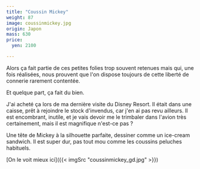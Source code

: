 ```yaml
---
title: "Coussin Mickey"
weight: 87
image: coussinmickey.jpg
origin: Japon
mass: 630
price:
  yen: 2100

---
```


Alors ça fait partie de ces petites folies trop souvent retenues mais qui, une fois réalisées, nous prouvent que l'on dispose toujours de cette liberté de connerie rarement contentée. 

Et quelque part, ça fait du bien. 

J'ai acheté ça lors de ma dernière visite du Disney Resort. Il était dans une caisse, prêt à rejoindre le stock d'invendus, car j'en ai pas revu ailleurs. Il est encombrant, inutile, et je vais devoir me le trimbaler dans l'avion très certainement, mais il est magnifique n'est-ce pas ? 

Une tête de Mickey à la silhouette parfaite, dessiner comme un ice-cream sandwich. Il est super dur, pas tout mou comme les coussins peluches habituels.

[On le voit mieux ici]({{< imgSrc "coussinmickey_gd.jpg" >}})